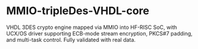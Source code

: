 # MMIO-tripleDes-VHDL-core
VHDL 3DES crypto engine mapped via MMIO into HF-RISC SoC, with UCX/OS driver supporting ECB-mode stream encryption, PKCS#7 padding, and multi-task control. Fully validated with real data.
